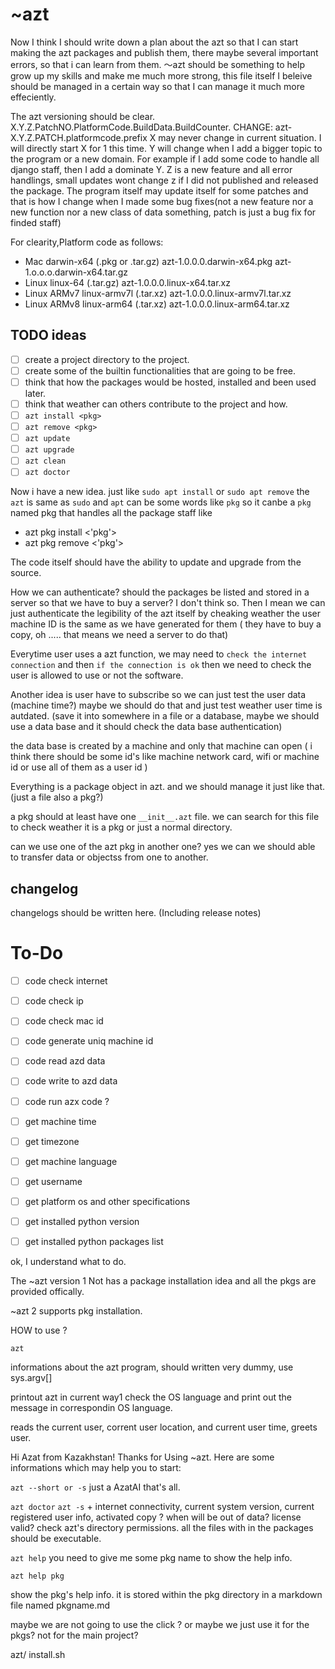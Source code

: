 # ~azt
Now I think I should write down a plan about the azt so that I can start making
the azt packages and publish them, there maybe several important errors, so
that i can learn from them. ～azt should be something to help grow up my skills
and make me much more strong, this file itself I beleive should be managed in a
certain way so that I can manage it much more effeciently. 

The azt versioning should be clear. X.Y.Z.PatchNO.PlatformCode.BuildData.BuildCounter.
CHANGE: azt-X.Y.Z.PATCH.platformcode.prefix
X may never change in current situation. I will directly start X for 1 this
time.
Y will change when I add a bigger topic to the program or a new domain. For
example if I add some code to handle all django staff, then I add a dominate Y. 
Z is a new feature and all error handlings, small updates wont change z if I
did not published and released the package.
The program itself may update itself for some patches and that is how I change
when I made some bug fixes(not a new feature nor a new function nor a new class
of data something, patch is just a bug fix for finded staff)

For clearity,Platform code as follows: 
* Mac darwin-x64 (.pkg or .tar.gz) azt-1.0.0.0.darwin-x64.pkg azt-1.o.o.o.darwin-x64.tar.gz     
* Linux linux-64 (.tar.gz) azt-1.0.0.0.linux-x64.tar.xz
* Linux ARMv7 linux-armv7l (.tar.xz) azt-1.0.0.0.linux-armv7l.tar.xz
* Linux ARMv8 linux-arm64 (.tar.xz) azt-1.0.0.0.linux-arm64.tar.xz

## TODO ideas
- [ ] create a project directory to the project.
- [ ] create some of the builtin functionalities that are going to be free.
- [ ] think that how the packages would be hosted, installed and been used later.
- [ ] think that weather can others contribute to the project and how.
- [ ] `azt install <pkg>`
- [ ] `azt remove <pkg>`
- [ ] `azt update`
- [ ] `azt upgrade`
- [ ] `azt clean` 
- [ ] `azt doctor`

Now i have a new idea. just like `sudo apt install` or `sudo apt remove` the `azt` is same as `sudo` and `apt` can be some words like `pkg` so it canbe a `pkg` named pkg that handles all the package staff like 
* azt pkg install <'pkg'>
* azt pkg remove <'pkg'>


The code itself should have the ability to update and upgrade from the source.

How we can authenticate? should the packages be listed and stored in a server so that we have to buy a server? I don't think so. Then I mean we can just authenticate the legibility of the azt itself by cheaking weather the user machine ID is the same as we have generated for them ( they have to buy a copy, oh ..... that means we need a server to do that)

Everytime user uses a azt function, we may need to `check the internet connection` and then `if the connection is ok` then we need to check the user is allowed to use or not the software.

Another idea is user have to subscribe so we can just test the user data (machine time?) maybe we should do that and just test weather user time is autdated. (save it into somewhere in a file or a database, maybe we should use a data base and it should check the data base authentication)

the data base is created by a machine and only that machine can open ( i think there should be some id's like machine network card, wifi or machine id or use all of them as a user id )


Everything is a package object in azt. and we should manage it just like that.(just a file also a pkg?)

a pkg should at least have one `__init__.azt` file. we can search for this file to check weather it is a pkg or just a normal directory.

can we use one of the azt pkg in another one? 
yes we can we should able to transfer data or objectss from one to another. 


## changelog
changelogs should be written here. (Including release notes)


# To-Do
- [ ] code check internet
- [ ] code check ip 
- [ ] code check mac id 
- [ ] code generate uniq machine id
- [ ] code read azd data
- [ ] code write to azd data
- [ ] code run azx code ?
- [ ] get machine time
- [ ] get timezone
- [ ] get machine language
- [ ] get username
- [ ] get platform os and other specifications
- [ ] get installed python version
- [ ] get installed python packages list




ok, I understand what to do. 

The ~azt  version 1 Not has a package installation idea and all the pkgs are provided offically.

~azt 2 supports pkg installation. 




HOW to use ? 

`azt`

informations about the azt program, should written very dummy, use sys.argv[]

printout azt in current way1
check the OS language and print out the message in correspondin OS language.

reads the current user, corrent user location, and current user time, greets user.

Hi Azat from Kazakhstan! Thanks for Using ~azt.
Here are some informations which may help you to start:


`azt --short or -s`
just a AzatAI that's all.

`azt doctor`
`azt -s` + internet connectivity, current system version, current registered user info, activated copy ? when will be out of data? license valid? 
check azt's directory permissions.
all the files with in the packages should be executable.

`azt help`
you need to give me some pkg name to show the help info.

`azt help pkg`

show the pkg's help info. it is stored within the pkg directory in a markdown file named pkgname.md




maybe we are not going to use the click ?
or maybe we just use it for the pkgs? not for the main project?



 azt/
 install.sh
 